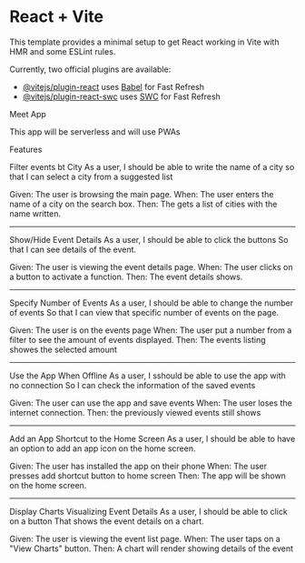 # React + Vite

This template provides a minimal setup to get React working in Vite with HMR and some ESLint rules.

Currently, two official plugins are available:

- [@vitejs/plugin-react](https://github.com/vitejs/vite-plugin-react/blob/main/packages/plugin-react/README.md) uses [Babel](https://babeljs.io/) for Fast Refresh
- [@vitejs/plugin-react-swc](https://github.com/vitejs/vite-plugin-react-swc) uses [SWC](https://swc.rs/) for Fast Refresh

Meet App

This app will be serverless and will use PWAs

Features

Filter events bt City
As a user,
I should be able to write the name of a city
so that I can select a city from a suggested list

Given: The user is browsing the main page.
When: The user enters the name of a city on the search box.
Then: The gets a list of cities with the name written.

---

Show/Hide Event Details
As a user,
I should be able to click the buttons
So that I can see details of the event.

Given: The user is viewing the event details page.
When: The user clicks on a button to activate a function.
Then: The event details shows.

---

Specify Number of Events
As a user,
I should be able to change the number of events
So that I can view that specific number of events on the page.

Given: The user is on the events page
When: The user put a number from a filter to see the amount of events displayed.
Then: The events listing showes the selected amount

---

Use the App When Offline
As a user,
I sshould be able to use the app with no connection
So I can check the information of the saved events

Given: The user can use the app and save events
When: The user loses the internet connection.
Then: the previously viewed events still shows

---

Add an App Shortcut to the Home Screen
As a user,
I should be able to have an option to add an app icon on the home screen.

Given: The user has installed the app on their phone
When: The user presses add shortcut button to home screen
Then: The app will be shown on the home screen.

---

Display Charts Visualizing Event Details
As a user,
I should be able to click on a button
That shows the event details on a chart.

Given: The user is viewing the event list page.
When: The user taps on a "View Charts" button.
Then: A chart will render showing details of the event
